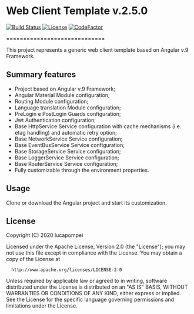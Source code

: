 # Web Client Template v.2.5.0

[![Build Status](https://travis-ci.org/lucapompei/WebClientTemplate.svg?branch=master)](https://travis-ci.org/lucapompei/WebClientTemplate)
[![License](https://img.shields.io/badge/License-Apache%202.0-blue.svg)](https://opensource.org/licenses/Apache-2.0)
[![CodeFactor](https://www.codefactor.io/repository/github/lucapompei/webclienttemplate/badge/master)](https://www.codefactor.io/repository/github/lucapompei/webclienttemplate/overview/master)

=============================

This project represents a generic web client template based on Angular v.9 Framework.


Summary features
-------

- Project based on Angular v.9 Framework;
- Angular Material Module configuration;
- Routing Module configuration;
- Language translation Module configuration;
- PreLogin e PostLogin Guards configuration;
- Jwt Authentication configuration;
- Base HttpService Service configuration with cache mechanisms (i.e. etag handling) and automatic retry option;
- Base NetworkService Service configuration;
- Base EventBusService Service configuration;
- Base StorageService Service configuration;
- Base LoggerService Service configuration;
- Base RouterService Service configuration;
- Fully customizable through the environment properties.


Usage
-------

Clone or download the Angular project and start its customization.


License
-------

  Copyright (C) 2020 lucapompei
 
  Licensed under the Apache License, Version 2.0 (the "License");
  you may not use this file except in compliance with the License.
  You may obtain a copy of the License at
 
      http://www.apache.org/licenses/LICENSE-2.0
 
  Unless required by applicable law or agreed to in writing, software
  distributed under the License is distributed on an "AS IS" BASIS,
  WITHOUT WARRANTIES OR CONDITIONS OF ANY KIND, either express or implied.
  See the License for the specific language governing permissions and
  limitations under the License.